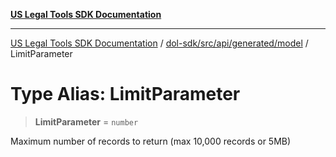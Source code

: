 [**US Legal Tools SDK Documentation**](../../../../../../README.md)

***

[US Legal Tools SDK Documentation](../../../../../../README.md) / [dol-sdk/src/api/generated/model](../README.md) / LimitParameter

# Type Alias: LimitParameter

> **LimitParameter** = `number`

Maximum number of records to return (max 10,000 records or 5MB)

